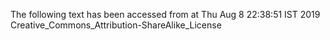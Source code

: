 The following text has been accessed from at Thu Aug 8 22:38:51 IST 2019
Creative_Commons_Attribution-ShareAlike_License
